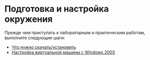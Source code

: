 # Подготовка и настройка окружения

Прежде чем приступать к лабораторным и практическим работам, выполните следующие шаги:

- [Что нужно скачать/установить](./install.md)
- [Настройка виртуальной машины c Windows 2003](./config_w2003.md)